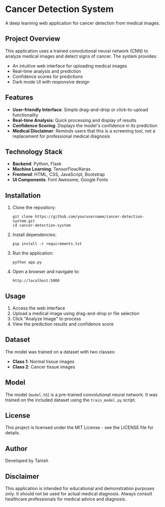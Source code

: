 # Cancer Detection System

A deep learning web application for cancer detection from medical images.

## Project Overview

This application uses a trained convolutional neural network (CNN) to analyze medical images and detect signs of cancer. The system provides:

- An intuitive web interface for uploading medical images
- Real-time analysis and prediction
- Confidence scores for predictions
- Dark mode UI with responsive design

## Features

- **User-friendly Interface**: Simple drag-and-drop or click-to-upload functionality
- **Real-time Analysis**: Quick processing and display of results
- **Confidence Scoring**: Displays the model's confidence in its prediction
- **Medical Disclaimer**: Reminds users that this is a screening tool, not a replacement for professional medical diagnosis

## Technology Stack

- **Backend**: Python, Flask
- **Machine Learning**: TensorFlow/Keras
- **Frontend**: HTML, CSS, JavaScript, Bootstrap
- **UI Components**: Font Awesome, Google Fonts

## Installation

1. Clone the repository:

   ```
   git clone https://github.com/yourusername/cancer-detection-system.git
   cd cancer-detection-system
   ```

2. Install dependencies:

   ```
   pip install -r requirements.txt
   ```

3. Run the application:

   ```
   python app.py
   ```

4. Open a browser and navigate to:
   ```
   http://localhost:5000
   ```

## Usage

1. Access the web interface
2. Upload a medical image using drag-and-drop or file selection
3. Click "Analyze Image" to process
4. View the prediction results and confidence score

## Dataset

The model was trained on a dataset with two classes:

- **Class 1**: Normal tissue images
- **Class 2**: Cancer tissue images

## Model

The model (`model.h5`) is a pre-trained convolutional neural network. It was trained on the included dataset using the `train_model.py` script.

## License

This project is licensed under the MIT License - see the LICENSE file for details.

## Author

Developed by Tanish

## Disclaimer

This application is intended for educational and demonstration purposes only. It should not be used for actual medical diagnosis. Always consult healthcare professionals for medical advice and diagnosis.
